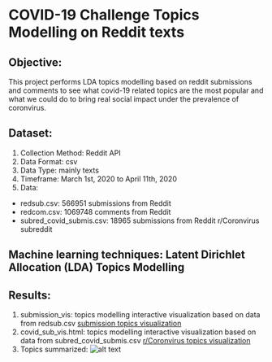 # COVID-19 Challenge Topics Modelling on Reddit texts

## Objective: 

This project performs LDA topics modelling based on reddit submissions and comments to see what covid-19 related topics are the most popular and what we could do to bring real social impact under the prevalence of coronvirus. 


## Dataset: 
1. Collection Method: Reddit API 
2. Data Format: csv
3. Data Type: mainly texts 
4. Timeframe: March 1st, 2020 to April 11th, 2020
5. Data: 
  - redsub.csv: 566951 submissions from Reddit 
  - redcom.csv: 1069748 comments from Reddit
  - subred_covid_submis.csv: 18965 submissions from Reddit r/Coronvirus subreddit

## Machine learning techniques: Latent Dirichlet Allocation (LDA) Topics Modelling 

## Results: 
1. submission_vis: topics modelling interactive visualization based on data from redsub.csv
[submission topics visualization](https://zxuannn.github.io/COVID-19-Topics-Modelling/submission_vis.html#topic=0&lambda=1&term=)
2. covid_sub_vis.html: topics modelling interactive visualization based on data from subred_covid_submis.csv
[r/Coronvirus topics visualization](https://zxuannn.github.io/COVID-19-Topics-Modelling/covid_sub_vis.html#topic=0&lambda=1&term=)
3. Topics summarized: 
![alt text](https://github.com/zxuannn/covidchallenge_topicsmodelling/blob/master/Screenshot%202020-04-14%20at%209.53.52%20PM.png)
